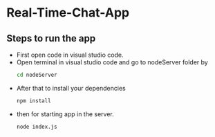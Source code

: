 # Real-Time-Chat-App

## Steps to run the app

* First open code in visual studio code.
* Open terminal in visual studio code and go to nodeServer folder by 
  ```bash
  cd nodeServer
  ```
* After that to install your dependencies
  ```bash
  npm install
  ```
* then for starting app in the server.
  ```bash
  node index.js
  ```
